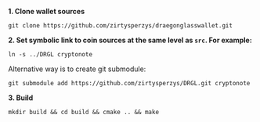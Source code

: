 **1. Clone wallet sources**

```
git clone https://github.com/zirtysperzys/draegonglasswallet.git
```

**2. Set symbolic link to coin sources at the same level as `src`. For example:**

```
ln -s ../DRGL cryptonote
```

Alternative way is to create git submodule:

```
git submodule add https://github.com/zirtysperzys/DRGL.git cryptonote
```

**3. Build**

```
mkdir build && cd build && cmake .. && make
```

